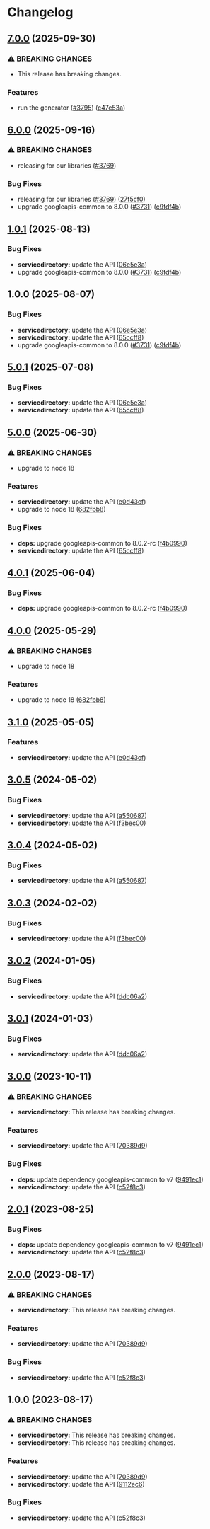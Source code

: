 # Changelog

## [7.0.0](https://github.com/googleapis/google-api-nodejs-client/compare/servicedirectory-v6.0.0...servicedirectory-v7.0.0) (2025-09-30)


### ⚠ BREAKING CHANGES

* This release has breaking changes.

### Features

* run the generator ([#3795](https://github.com/googleapis/google-api-nodejs-client/issues/3795)) ([c47e53a](https://github.com/googleapis/google-api-nodejs-client/commit/c47e53adc5fabc62081bfcec5c5d5642a0fdbbb2))

## [6.0.0](https://github.com/googleapis/google-api-nodejs-client/compare/servicedirectory-v5.0.1...servicedirectory-v6.0.0) (2025-09-16)


### ⚠ BREAKING CHANGES

* releasing for our libraries ([#3769](https://github.com/googleapis/google-api-nodejs-client/issues/3769))

### Bug Fixes

* releasing for our libraries ([#3769](https://github.com/googleapis/google-api-nodejs-client/issues/3769)) ([27f5cf0](https://github.com/googleapis/google-api-nodejs-client/commit/27f5cf0a0190a5e8e8bf970f7a7cf77c409f093e))
* upgrade googleapis-common to 8.0.0  ([#3731](https://github.com/googleapis/google-api-nodejs-client/issues/3731)) ([c9fdf4b](https://github.com/googleapis/google-api-nodejs-client/commit/c9fdf4b34d6c9bcf608eee35dd281d4680be9797))

## [1.0.1](https://github.com/googleapis/google-api-nodejs-client/compare/servicedirectory-v1.0.0...servicedirectory-v1.0.1) (2025-08-13)


### Bug Fixes

* **servicedirectory:** update the API ([06e5e3a](https://github.com/googleapis/google-api-nodejs-client/commit/06e5e3a1cea7bb4e9e12c7f50515474915bfd356))
* upgrade googleapis-common to 8.0.0  ([#3731](https://github.com/googleapis/google-api-nodejs-client/issues/3731)) ([c9fdf4b](https://github.com/googleapis/google-api-nodejs-client/commit/c9fdf4b34d6c9bcf608eee35dd281d4680be9797))

## 1.0.0 (2025-08-07)


### Bug Fixes

* **servicedirectory:** update the API ([06e5e3a](https://github.com/googleapis/google-api-nodejs-client/commit/06e5e3a1cea7bb4e9e12c7f50515474915bfd356))
* **servicedirectory:** update the API ([65ccff8](https://github.com/googleapis/google-api-nodejs-client/commit/65ccff83018a538413ce5afbcc28c81389bc8e30))
* upgrade googleapis-common to 8.0.0  ([#3731](https://github.com/googleapis/google-api-nodejs-client/issues/3731)) ([c9fdf4b](https://github.com/googleapis/google-api-nodejs-client/commit/c9fdf4b34d6c9bcf608eee35dd281d4680be9797))

## [5.0.1](https://github.com/googleapis/google-api-nodejs-client/compare/servicedirectory-v5.0.0...servicedirectory-v5.0.1) (2025-07-08)


### Bug Fixes

* **servicedirectory:** update the API ([06e5e3a](https://github.com/googleapis/google-api-nodejs-client/commit/06e5e3a1cea7bb4e9e12c7f50515474915bfd356))
* **servicedirectory:** update the API ([65ccff8](https://github.com/googleapis/google-api-nodejs-client/commit/65ccff83018a538413ce5afbcc28c81389bc8e30))

## [5.0.0](https://github.com/googleapis/google-api-nodejs-client/compare/servicedirectory-v4.0.1...servicedirectory-v5.0.0) (2025-06-30)


### ⚠ BREAKING CHANGES

* upgrade to node 18

### Features

* **servicedirectory:** update the API ([e0d43cf](https://github.com/googleapis/google-api-nodejs-client/commit/e0d43cf8ebb9e8994f578eadf4718c965a9eab73))
* upgrade to node 18 ([682fbb8](https://github.com/googleapis/google-api-nodejs-client/commit/682fbb869189ae92b3e9a194d37d0548af0c1f92))


### Bug Fixes

* **deps:** upgrade googleapis-common to 8.0.2-rc ([f4b0990](https://github.com/googleapis/google-api-nodejs-client/commit/f4b099071040cfbcfe4a2e7d487d45ee93b369e0))
* **servicedirectory:** update the API ([65ccff8](https://github.com/googleapis/google-api-nodejs-client/commit/65ccff83018a538413ce5afbcc28c81389bc8e30))

## [4.0.1](https://github.com/googleapis/google-api-nodejs-client/compare/servicedirectory-v4.0.0...servicedirectory-v4.0.1) (2025-06-04)


### Bug Fixes

* **deps:** upgrade googleapis-common to 8.0.2-rc ([f4b0990](https://github.com/googleapis/google-api-nodejs-client/commit/f4b099071040cfbcfe4a2e7d487d45ee93b369e0))

## [4.0.0](https://github.com/googleapis/google-api-nodejs-client/compare/servicedirectory-v3.1.0...servicedirectory-v4.0.0) (2025-05-29)


### ⚠ BREAKING CHANGES

* upgrade to node 18

### Features

* upgrade to node 18 ([682fbb8](https://github.com/googleapis/google-api-nodejs-client/commit/682fbb869189ae92b3e9a194d37d0548af0c1f92))

## [3.1.0](https://github.com/googleapis/google-api-nodejs-client/compare/servicedirectory-v3.0.5...servicedirectory-v3.1.0) (2025-05-05)


### Features

* **servicedirectory:** update the API ([e0d43cf](https://github.com/googleapis/google-api-nodejs-client/commit/e0d43cf8ebb9e8994f578eadf4718c965a9eab73))

## [3.0.5](https://github.com/googleapis/google-api-nodejs-client/compare/servicedirectory-v3.0.4...servicedirectory-v3.0.5) (2024-05-02)


### Bug Fixes

* **servicedirectory:** update the API ([a550687](https://github.com/googleapis/google-api-nodejs-client/commit/a55068740ecafc29a193fe17a0d207e9becfdcac))
* **servicedirectory:** update the API ([f3bec00](https://github.com/googleapis/google-api-nodejs-client/commit/f3bec00a8b5b76d60a9556d1466eb1d57364da26))

## [3.0.4](https://github.com/googleapis/google-api-nodejs-client/compare/servicedirectory-v3.0.3...servicedirectory-v3.0.4) (2024-05-02)


### Bug Fixes

* **servicedirectory:** update the API ([a550687](https://github.com/googleapis/google-api-nodejs-client/commit/a55068740ecafc29a193fe17a0d207e9becfdcac))

## [3.0.3](https://github.com/googleapis/google-api-nodejs-client/compare/servicedirectory-v3.0.2...servicedirectory-v3.0.3) (2024-02-02)


### Bug Fixes

* **servicedirectory:** update the API ([f3bec00](https://github.com/googleapis/google-api-nodejs-client/commit/f3bec00a8b5b76d60a9556d1466eb1d57364da26))

## [3.0.2](https://github.com/googleapis/google-api-nodejs-client/compare/servicedirectory-v3.0.1...servicedirectory-v3.0.2) (2024-01-05)


### Bug Fixes

* **servicedirectory:** update the API ([ddc06a2](https://github.com/googleapis/google-api-nodejs-client/commit/ddc06a219b2d2b225fc8219d10030d0f605d791e))

## [3.0.1](https://github.com/googleapis/google-api-nodejs-client/compare/servicedirectory-v3.0.0...servicedirectory-v3.0.1) (2024-01-03)


### Bug Fixes

* **servicedirectory:** update the API ([ddc06a2](https://github.com/googleapis/google-api-nodejs-client/commit/ddc06a219b2d2b225fc8219d10030d0f605d791e))

## [3.0.0](https://github.com/googleapis/google-api-nodejs-client/compare/servicedirectory-v2.0.1...servicedirectory-v3.0.0) (2023-10-11)


### ⚠ BREAKING CHANGES

* **servicedirectory:** This release has breaking changes.

### Features

* **servicedirectory:** update the API ([70389d9](https://github.com/googleapis/google-api-nodejs-client/commit/70389d96ea2df29cc5ef65d6c5825180a0c02d24))


### Bug Fixes

* **deps:** update dependency googleapis-common to v7 ([9491ec1](https://github.com/googleapis/google-api-nodejs-client/commit/9491ec1cdc3c413e7d73edcfcd59cf5c28a7c855))
* **servicedirectory:** update the API ([c52f8c3](https://github.com/googleapis/google-api-nodejs-client/commit/c52f8c338618e1a3eb09f4479769396e97a6df24))

## [2.0.1](https://github.com/googleapis/google-api-nodejs-client/compare/servicedirectory-v2.0.0...servicedirectory-v2.0.1) (2023-08-25)


### Bug Fixes

* **deps:** update dependency googleapis-common to v7 ([9491ec1](https://github.com/googleapis/google-api-nodejs-client/commit/9491ec1cdc3c413e7d73edcfcd59cf5c28a7c855))
* **servicedirectory:** update the API ([c52f8c3](https://github.com/googleapis/google-api-nodejs-client/commit/c52f8c338618e1a3eb09f4479769396e97a6df24))

## [2.0.0](https://github.com/googleapis/google-api-nodejs-client/compare/servicedirectory-v1.0.0...servicedirectory-v2.0.0) (2023-08-17)


### ⚠ BREAKING CHANGES

* **servicedirectory:** This release has breaking changes.

### Features

* **servicedirectory:** update the API ([70389d9](https://github.com/googleapis/google-api-nodejs-client/commit/70389d96ea2df29cc5ef65d6c5825180a0c02d24))


### Bug Fixes

* **servicedirectory:** update the API ([c52f8c3](https://github.com/googleapis/google-api-nodejs-client/commit/c52f8c338618e1a3eb09f4479769396e97a6df24))

## 1.0.0 (2023-08-17)


### ⚠ BREAKING CHANGES

* **servicedirectory:** This release has breaking changes.
* **servicedirectory:** This release has breaking changes.

### Features

* **servicedirectory:** update the API ([70389d9](https://github.com/googleapis/google-api-nodejs-client/commit/70389d96ea2df29cc5ef65d6c5825180a0c02d24))
* **servicedirectory:** update the API ([9112ec6](https://github.com/googleapis/google-api-nodejs-client/commit/9112ec6fad0c5055f5817aa5da2c409526958b04))


### Bug Fixes

* **servicedirectory:** update the API ([c52f8c3](https://github.com/googleapis/google-api-nodejs-client/commit/c52f8c338618e1a3eb09f4479769396e97a6df24))
